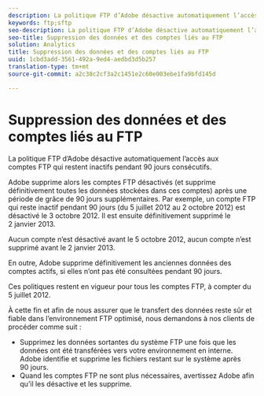 ```yaml
---
description: La politique FTP d’Adobe désactive automatiquement l’accès aux comptes FTP qui restent inactifs pendant 90 jours consécutifs.
keywords: ftp;sftp
seo-description: La politique FTP d’Adobe désactive automatiquement l’accès aux comptes FTP qui restent inactifs pendant 90 jours consécutifs.
seo-title: Suppression des données et des comptes liés au FTP
solution: Analytics
title: Suppression des données et des comptes liés au FTP
uuid: 1cbd3add-3561-492a-9ed4-aedbd3d5b257
translation-type: tm+mt
source-git-commit: a2c38c2cf3a2c1451e2c60e003ebe1fa9bfd145d

---
```



# Suppression des données et des comptes liés au FTP

La politique FTP d’Adobe désactive automatiquement l’accès aux comptes FTP qui restent inactifs pendant 90 jours consécutifs.

Adobe supprime alors les comptes FTP désactivés (et supprime définitivement toutes les données stockées dans ces comptes) après une période de grâce de 90 jours supplémentaires. Par exemple, un compte FTP qui reste inactif pendant 90 jours (du 5 juillet 2012 au 2 octobre 2012) est désactivé le 3 octobre 2012. Il est ensuite définitivement supprimé le 2 janvier 2013.

Aucun compte n’est désactivé avant le 5 octobre 2012, aucun compte n’est supprimé avant le 2 janvier 2013.

En outre, Adobe supprime définitivement les anciennes données des comptes actifs, si elles n’ont pas été consultées pendant 90 jours.

Ces politiques restent en vigueur pour tous les comptes FTP, à compter du 5 juillet 2012.

À cette fin et afin de nous assurer que le transfert des données reste sûr et fiable dans l’environnement FTP optimisé, nous demandons à nos clients de procéder comme suit :

* Supprimez les données sortantes du système FTP une fois que les données ont été transférées vers votre environnement en interne. Adobe identifie et supprime les fichiers restant sur le système après 90 jours.
* Quand les comptes FTP ne sont plus nécessaires, avertissez Adobe afin qu’il les désactive et les supprime.

